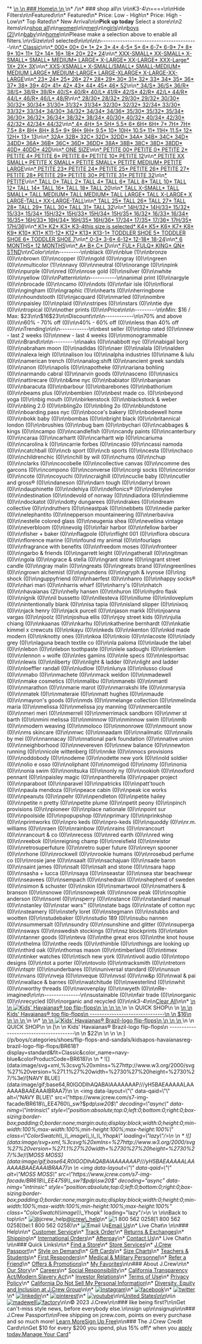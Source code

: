 "*   [\n    \n    ### Home\n    \n    ](/)\n*   /\n*   ### shop all\n    \n\nK3-4\n====\n\nHide Filters\n\nFeatured\n\n*   Featured\n*   Price: Low - High\n*   Price: High - Low\n*   Top Rated\n*   New Arrival\n\n**Pick up today** Select a store\n\n2 items\n\n[shop all](/all/?crawl=no)\n\n[women](/all/womens?crawl=no)\n\n[men](/all/mens?crawl=no)\n\n[girls](/all/girls?crawl=no)\n\n[boys (2)](/all/boys?crawl=no)\n\n[baby](/all/baby?crawl=no)\n\n[home](/all/home?crawl=no)\n\nPlease make a selection above to enable all filters.\n\nSize\n\n1 selected[](/all/?crawl=no)\n\n\n\n\n----------------------------------------\n\n[*   Classic](/all/?crawl=no&fit=Classic&size=K3-4)\n\n[*   000](/all/?crawl=no&size=000,K3-4)[*   00](/all/?crawl=no&size=00,K3-4)[*   0](/all/?crawl=no&size=0,K3-4)[*   1](/all/?crawl=no&size=1,K3-4)[*   2](/all/?crawl=no&size=2,K3-4)[*   3](/all/?crawl=no&size=3,K3-4)[*   4](/all/?crawl=no&size=4,K3-4)[*   4-5](/all/?crawl=no&size=4-5,K3-4)[*   5](/all/?crawl=no&size=5,K3-4)[*   6](/all/?crawl=no&size=6,K3-4)[*   6-7](/all/?crawl=no&size=6-7,K3-4)[*   6-9](/all/?crawl=no&size=6-9,K3-4)[*   7](/all/?crawl=no&size=7,K3-4)[*   8](/all/?crawl=no&size=8,K3-4)[*   9](/all/?crawl=no&size=9,K3-4)[*   10](/all/?crawl=no&size=10,K3-4)[*   11](/all/?crawl=no&size=11,K3-4)[*   12](/all/?crawl=no&size=12,K3-4)[*   14](/all/?crawl=no&size=14,K3-4)[*   16](/all/?crawl=no&size=16,K3-4)[*   18](/all/?crawl=no&size=18,K3-4)[*   20](/all/?crawl=no&size=20,K3-4)[*   22](/all/?crawl=no&size=22,K3-4)[*   24](/all/?crawl=no&size=24,K3-4)\n\n[*   XXX-SMALL](/all/?crawl=no&size=K3-4,XXX-SMALL)[*   XX-SMALL](/all/?crawl=no&size=K3-4,XX-SMALL)[*   X-SMALL](/all/?crawl=no&size=K3-4,X-SMALL)[*   SMALL](/all/?crawl=no&size=K3-4,SMALL)[*   MEDIUM](/all/?crawl=no&size=K3-4,MEDIUM)[*   LARGE](/all/?crawl=no&size=K3-4,LARGE)[*   X-LARGE](/all/?crawl=no&size=K3-4,X-LARGE)[*   XX-LARGE](/all/?crawl=no&size=K3-4,XX-LARGE)[*   XXX-Large](/all/?crawl=no&size=K3-4,XXXL)[*   1X](/all/?crawl=no&size=1X,K3-4)[*   2X](/all/?crawl=no&size=2X,K3-4)[*   3X](/all/?crawl=no&size=3X,K3-4)\n\n[*   XXS-XSMALL](/all/?crawl=no&size=K3-4,XXS-XSMALL)[*   X-SMALL/SMALL](/all/?crawl=no&size=K3-4,X-SMALL%2FSMALL)[*   SMALL-MEDIUM](/all/?crawl=no&size=K3-4,SMALL-MEDIUM)[*   MEDIUM LARGE](/all/?crawl=no&size=K3-4,MEDIUM%20LARGE)[*   MEDIUM-LARGE](/all/?crawl=no&size=K3-4,MEDIUM-LARGE)[*   LARGE-XLARGE](/all/?crawl=no&size=K3-4,LARGE-XLARGE)[*   X-LARGE-XX-LARGE](/all/?crawl=no&size=K3-4,X-LARGE-XX-LARGE)\n\n[*   23](/all/?crawl=no&size=23,K3-4)[*   24](/all/?crawl=no&size=24G,K3-4)[*   25](/all/?crawl=no&size=25,K3-4)[*   26](/all/?crawl=no&size=26,K3-4)[*   27](/all/?crawl=no&size=27,K3-4)[*   28](/all/?crawl=no&size=28,K3-4)[*   29](/all/?crawl=no&size=29,K3-4)[*   30](/all/?crawl=no&size=30,K3-4)[*   31](/all/?crawl=no&size=31,K3-4)[*   32](/all/?crawl=no&size=32,K3-4)[*   33](/all/?crawl=no&size=33,K3-4)[*   34](/all/?crawl=no&size=34,K3-4)[*   35](/all/?crawl=no&size=35,K3-4)[*   36](/all/?crawl=no&size=36,K3-4)[*   37](/all/?crawl=no&size=37,K3-4)[*   38](/all/?crawl=no&size=38,K3-4)[*   39](/all/?crawl=no&size=39,K3-4)[*   40](/all/?crawl=no&size=40,K3-4)[*   41](/all/?crawl=no&size=41,K3-4)[*   42](/all/?crawl=no&size=42,K3-4)[*   43](/all/?crawl=no&size=43,K3-4)[*   44](/all/?crawl=no&size=44,K3-4)[*   45](/all/?crawl=no&size=45,K3-4)[*   46](/all/?crawl=no&size=46,K3-4)[*   52](/all/?crawl=no&size=52,K3-4)\n\n[*   34/S](/all/?crawl=no&size=34%2FS,K3-4)[*   36/S](/all/?crawl=no&size=36%2FS,K3-4)[*   36/R](/all/?crawl=no&size=36%2FR,K3-4)[*   38/S](/all/?crawl=no&size=38%2FS,K3-4)[*   38/R](/all/?crawl=no&size=38%2FR,K3-4)[*   39/R](/all/?crawl=no&size=39%2FR,K3-4)[*   40/S](/all/?crawl=no&size=40%2FS,K3-4)[*   40/R](/all/?crawl=no&size=40%2FR,K3-4)[*   40/L](/all/?crawl=no&size=40%2FL,K3-4)[*   41/R](/all/?crawl=no&size=41%2FR,K3-4)[*   42/S](/all/?crawl=no&size=42%2FS,K3-4)[*   42/R](/all/?crawl=no&size=42%2FR,K3-4)[*   42/L](/all/?crawl=no&size=42%2FL,K3-4)[*   44/R](/all/?crawl=no&size=44%2FR,K3-4)[*   44/L](/all/?crawl=no&size=44%2FL,K3-4)[*   46/R](/all/?crawl=no&size=46%2FR,K3-4)[*   46/L](/all/?crawl=no&size=46%2FL,K3-4)[*   48/R](/all/?crawl=no&size=48%2FR,K3-4)\n\n[*   28/30](/all/?crawl=no&size=28%2F30,K3-4)[*   28/32](/all/?crawl=no&size=28%2F32,K3-4)[*   29/30](/all/?crawl=no&size=29%2F30,K3-4)[*   29/32](/all/?crawl=no&size=29%2F32,K3-4)[*   30/30](/all/?crawl=no&size=30%2F30,K3-4)[*   30/32](/all/?crawl=no&size=30%2F32,K3-4)[*   30/34](/all/?crawl=no&size=30%2F34,K3-4)[*   31/30](/all/?crawl=no&size=31%2F30,K3-4)[*   31/32](/all/?crawl=no&size=31%2F32,K3-4)[*   31/34](/all/?crawl=no&size=31%2F34,K3-4)[*   32/30](/all/?crawl=no&size=32%2F30,K3-4)[*   32/32](/all/?crawl=no&size=32%2F32,K3-4)[*   32/34](/all/?crawl=no&size=32%2F34,K3-4)[*   33/30](/all/?crawl=no&size=33%2F30,K3-4)[*   33/32](/all/?crawl=no&size=33%2F32,K3-4)[*   33/34](/all/?crawl=no&size=33%2F34,K3-4)[*   34/30](/all/?crawl=no&size=34%2F30,K3-4)[*   34/32](/all/?crawl=no&size=34%2F32,K3-4)[*   34/34](/all/?crawl=no&size=34%2F34,K3-4)[*   34/36](/all/?crawl=no&size=34%2F36,K3-4)[*   35/30](/all/?crawl=no&size=35%2F30,K3-4)[*   35/32](/all/?crawl=no&size=35%2F32,K3-4)[*   35/34](/all/?crawl=no&size=35%2F34,K3-4)[*   36/30](/all/?crawl=no&size=36%2F30,K3-4)[*   36/32](/all/?crawl=no&size=36%2F32,K3-4)[*   36/34](/all/?crawl=no&size=36%2F34,K3-4)[*   38/32](/all/?crawl=no&size=38%2F32,K3-4)[*   38/34](/all/?crawl=no&size=38%2F34,K3-4)[*   40/30](/all/?crawl=no&size=40%2F30,K3-4)[*   40/32](/all/?crawl=no&size=40%2F32,K3-4)[*   40/34](/all/?crawl=no&size=40%2F34,K3-4)[*   42/30](/all/?crawl=no&size=42%2F30,K3-4)[*   42/32](/all/?crawl=no&size=42%2F32,K3-4)[*   42/34](/all/?crawl=no&size=42%2F34,K3-4)[*   44/32](/all/?crawl=no&size=44%2F32,K3-4)\n\n[*   4](/all/?crawl=no&size=4%20MEDIUM,K3-4)[*   4H](/all/?crawl=no&size=4H%20MEDIUM,K3-4)[*   5](/all/?crawl=no&size=5%20MEDIUM,K3-4)[*   5H](/all/?crawl=no&size=5H%20MEDIUM,K3-4)[*   5.5](/all/?crawl=no&size=5.5,K3-4)[*   6](/all/?crawl=no&size=6%20MEDIUM,K3-4)[*   6H](/all/?crawl=no&size=6H,K3-4)[*   6H](/all/?crawl=no&size=6H%20MEDIUM,K3-4)[*   7](/all/?crawl=no&size=7%20MEDIUM,K3-4)[*   7H](/all/?crawl=no&size=7H%20MEDIUM,K3-4)[*   7H](/all/?crawl=no&size=7H,K3-4)[*   7.5](/all/?crawl=no&size=7.5,K3-4)[*   8](/all/?crawl=no&size=8%20MEDIUM,K3-4)[*   8H](/all/?crawl=no&size=8H%20MEDIUM,K3-4)[*   8H](/all/?crawl=no&size=8H,K3-4)[*   8.5](/all/?crawl=no&size=8.5,K3-4)[*   9](/all/?crawl=no&size=9%20MEDIUM,K3-4)[*   9H](/all/?crawl=no&size=9H%20MEDIUM,K3-4)[*   9H](/all/?crawl=no&size=9H,K3-4)[*   9.5](/all/?crawl=no&size=9.5,K3-4)[*   10](/all/?crawl=no&size=10%20MEDIUM,K3-4)[*   10H](/all/?crawl=no&size=10H%20MEDIUM,K3-4)[*   10.5](/all/?crawl=no&size=10.5,K3-4)[*   11](/all/?crawl=no&size=11%20MEDIUM,K3-4)[*   11H](/all/?crawl=no&size=11H%20MEDIUM,K3-4)[*   11.5](/all/?crawl=no&size=11.5,K3-4)[*   12](/all/?crawl=no&size=12%20MEDIUM,K3-4)[*   12H](/all/?crawl=no&size=12H%20MEDIUM,K3-4)[*   13](/all/?crawl=no&size=13,K3-4)[*   13](/all/?crawl=no&size=13%20MEDIUM,K3-4)\n\n[*   32A](/all/?crawl=no&size=32A,K3-4)[*   32B](/all/?crawl=no&size=32B,K3-4)[*   32C](/all/?crawl=no&size=32C,K3-4)[*   32D](/all/?crawl=no&size=32D,K3-4)[*   32DD](/all/?crawl=no&size=32DD,K3-4)[*   34A](/all/?crawl=no&size=34A,K3-4)[*   34B](/all/?crawl=no&size=34B,K3-4)[*   34C](/all/?crawl=no&size=34C,K3-4)[*   34D](/all/?crawl=no&size=34D,K3-4)[*   34DD](/all/?crawl=no&size=34DD,K3-4)[*   36A](/all/?crawl=no&size=36A,K3-4)[*   36B](/all/?crawl=no&size=36B,K3-4)[*   36C](/all/?crawl=no&size=36C,K3-4)[*   36D](/all/?crawl=no&size=36D,K3-4)[*   36DD](/all/?crawl=no&size=36DD,K3-4)[*   38A](/all/?crawl=no&size=38A,K3-4)[*   38B](/all/?crawl=no&size=38B,K3-4)[*   38C](/all/?crawl=no&size=38C,K3-4)[*   38D](/all/?crawl=no&size=38D,K3-4)[*   38DD](/all/?crawl=no&size=38DD,K3-4)[*   40D](/all/?crawl=no&size=40D,K3-4)[*   40DD](/all/?crawl=no&size=40DD,K3-4)[*   42D](/all/?crawl=no&size=42D,K3-4)\n\n[*   ONE SIZE](/all/?crawl=no&size=K3-4,ONE%20SIZE)\n\n[*   PETITE 00](/all/?crawl=no&size=K3-4,PETITE%2000)[*   PETITE 0](/all/?crawl=no&size=K3-4,PETITE%200)[*   PETITE 2](/all/?crawl=no&size=K3-4,PETITE%202)[*   PETITE 4](/all/?crawl=no&size=K3-4,PETITE%204)[*   PETITE 6](/all/?crawl=no&size=K3-4,PETITE%206)[*   PETITE 8](/all/?crawl=no&size=K3-4,PETITE%208)[*   PETITE 10](/all/?crawl=no&size=K3-4,PETITE%2010)[*   PETITE 12](/all/?crawl=no&size=K3-4,PETITE%2012)\n\n[*   PETITE XX SMALL](/all/?crawl=no&size=K3-4,PETITE%20XX%20SMALL)[*   PETITE X SMALL](/all/?crawl=no&size=K3-4,PETITE%20X%20SMALL)[*   PETITE SMALL](/all/?crawl=no&size=K3-4,PETITE%20SMALL)[*   PETITE MEDIUM](/all/?crawl=no&size=K3-4,PETITE%20MEDIUM)[*   PETITE LARGE](/all/?crawl=no&size=K3-4,PETITE%20LARGE)\n\n[*   PETITE 23](/all/?crawl=no&size=K3-4,PETITE%2023)[*   PETITE 24](/all/?crawl=no&size=K3-4,PETITE%2024)[*   PETITE 25](/all/?crawl=no&size=K3-4,PETITE%2025)[*   PETITE 26](/all/?crawl=no&size=K3-4,PETITE%2026)[*   PETITE 27](/all/?crawl=no&size=K3-4,PETITE%2027)[*   PETITE 28](/all/?crawl=no&size=K3-4,PETITE%2028)[*   PETITE 29](/all/?crawl=no&size=K3-4,PETITE%2029)[*   PETITE 30](/all/?crawl=no&size=K3-4,PETITE%2030)[*   PETITE 31](/all/?crawl=no&size=K3-4,PETITE%2031)[*   PETITE 32](/all/?crawl=no&size=K3-4,PETITE%2032)\n\n[*   PETITE](/all/?crawl=no&size=K3-4,PETITE)\n\n[*   TALL 0](/all/?crawl=no&size=K3-4,TALL%20SIZE%200)[*   TALL 2](/all/?crawl=no&size=K3-4,TALL%202)[*   TALL 4](/all/?crawl=no&size=K3-4,TALL%204)[*   TALL 6](/all/?crawl=no&size=K3-4,TALL%206)[*   TALL 8](/all/?crawl=no&size=K3-4,TALL%208)[*   TALL 10](/all/?crawl=no&size=K3-4,TALL%2010)[*   TALL 12](/all/?crawl=no&size=K3-4,TALL%2012)[*   TALL 14](/all/?crawl=no&size=K3-4,TALL%2014)[*   TALL 16](/all/?crawl=no&size=K3-4,TALL%2016)[*   TALL 18](/all/?crawl=no&size=K3-4,TALL%2018)[*   TALL 20](/all/?crawl=no&size=K3-4,TALL%2020)\n\n[*   TALL X-SMALL](/all/?crawl=no&size=K3-4,TALL%20X-SMALL)[*   TALL SMALL](/all/?crawl=no&size=K3-4,TALL%20SMALL)[*   TALL MEDIUM](/all/?crawl=no&size=K3-4,TALL%20MEDIUM)[*   TALL MEDIUM](/all/?crawl=no&size=K3-4,TALL%20SIZE%20MEDIUM)[*   TALL LARGE](/all/?crawl=no&size=K3-4,TALL%20LARGE)[*   TALL X-LARGE](/all/?crawl=no&size=K3-4,TALL%20X-LARGE)[*   X LARGE-TALL](/all/?crawl=no&size=K3-4,X%20LARGE-TALL)[*   XX-LARGE-TALL](/all/?crawl=no&size=K3-4,XX-LARGE-TALL)\n\n[*   TALL 25](/all/?crawl=no&size=K3-4,TALL%2025)[*   TALL 26](/all/?crawl=no&size=K3-4,TALL%2026)[*   TALL 27](/all/?crawl=no&size=K3-4,TALL%2027)[*   TALL 28](/all/?crawl=no&size=K3-4,TALL%2028)[*   TALL 29](/all/?crawl=no&size=K3-4,TALL%2029)[*   TALL 30](/all/?crawl=no&size=K3-4,TALL%2030)[*   TALL 31](/all/?crawl=no&size=K3-4,TALL%2031)[*   TALL 32](/all/?crawl=no&size=K3-4,TALL%2032)\n\n[*   14H/32](/all/?crawl=no&size=14H%2F32,K3-4)[*   14H/33](/all/?crawl=no&size=14H%2F33,K3-4)[*   15/32](/all/?crawl=no&size=15%2F32,K3-4)[*   15/33](/all/?crawl=no&size=15%2F33,K3-4)[*   15/34](/all/?crawl=no&size=15%2F34,K3-4)[*   15H/32](/all/?crawl=no&size=15H%2F32,K3-4)[*   15H/33](/all/?crawl=no&size=15H%2F33,K3-4)[*   15H/34](/all/?crawl=no&size=15H%2F34,K3-4)[*   15H/35](/all/?crawl=no&size=15H%2F35,K3-4)[*   16/32](/all/?crawl=no&size=16%2F32,K3-4)[*   16/33](/all/?crawl=no&size=16%2F33,K3-4)[*   16/34](/all/?crawl=no&size=16%2F34,K3-4)[*   16/35](/all/?crawl=no&size=16%2F35,K3-4)[*   16H/33](/all/?crawl=no&size=16H%2F33,K3-4)[*   16H/34](/all/?crawl=no&size=16H%2F34,K3-4)[*   16H/35](/all/?crawl=no&size=16H%2F35,K3-4)[*   16H/36](/all/?crawl=no&size=16H%2F36,K3-4)[*   17/34](/all/?crawl=no&size=17%2F34,K3-4)[*   17/35](/all/?crawl=no&size=17%2F35,K3-4)[*   17/36](/all/?crawl=no&size=17%2F36,K3-4)[*   17H/35](/all/?crawl=no&size=17H%2F35,K3-4)[*   17H/36](/all/?crawl=no&size=17H%2F36,K3-4)\n\n[*   K1](/all/?crawl=no&size=K1,K3-4)[*   K2](/all/?crawl=no&size=K2,K3-4)[*   K3](/all/?crawl=no&size=K3,K3-4)[*   K3-4this size is selected](/all/?crawl=no)[*   K4](/all/?crawl=no&size=K3-4,K4)[*   K5](/all/?crawl=no&size=K3-4,K5)[*   K6](/all/?crawl=no&size=K3-4,K6)[*   K7](/all/?crawl=no&size=K3-4,K7)[*   K8](/all/?crawl=no&size=K3-4,K8)[*   K9](/all/?crawl=no&size=K3-4,K9)[*   K10](/all/?crawl=no&size=K10,K3-4)[*   K11](/all/?crawl=no&size=K11,K3-4)[*   K11-12](/all/?crawl=no&size=K11-12,K3-4)[*   K12](/all/?crawl=no&size=K12,K3-4)[*   K13](/all/?crawl=no&size=K13,K3-4)[*   K13-1](/all/?crawl=no&size=K13-1,K3-4)[*   TODDLER SHOE 5](/all/?crawl=no&size=K3-4,TODDLER%20SHOE%205)[*   TODDLER SHOE 6](/all/?crawl=no&size=K3-4,TODDLER%20SHOE%206)[*   TODDLER SHOE 7](/all/?crawl=no&size=K3-4,TODDLER%20SHOE%207)\n\n[*   0-3](/all/?crawl=no&size=0-3,K3-4)[*   3-6](/all/?crawl=no&size=3-6,K3-4)[*   6-12](/all/?crawl=no&size=6-12,K3-4)[*   12-18](/all/?crawl=no&size=12-18,K3-4)[*   18-24](/all/?crawl=no&size=18-24,K3-4)\n\n[*   6 MONTHS](/all/?crawl=no&size=6%20MONTHS,K3-4)[*   12 MONTHS](/all/?crawl=no&size=12%20MONTHS,K3-4)\n\n[*   A](/all/?crawl=no&size=A,K3-4)[*   B](/all/?crawl=no&size=B,K3-4)[*   C](/all/?crawl=no&size=C,K3-4)[*   D](/all/?crawl=no&size=D,K3-4)\n\n[*   FUL](/all/?crawl=no&size=FUL,K3-4)[*   FULQ](/all/?crawl=no&size=FULQ,K3-4)[*   KING](/all/?crawl=no&size=K3-4,KING)[*   QN](/all/?crawl=no&size=K3-4,QN)[*   STND](/all/?crawl=no&size=K3-4,STND)\n\nColor\n\n\n---------\n\nblack (0)\n\n[](/all/?crawl=no&l_color=root-blue&size=K3-4)blue (1)\n\nbronze (0)\n\nbrown (0)\n\ncopper (0)\n\ngold (0)\n\ngray (0)\n\ngreen (0)\n\n[](/all/?crawl=no&l_color=root-multicolor&size=K3-4)multicolor (1)\n\nnavy (0)\n\nneutral (0)\n\norange (0)\n\npink (0)\n\npurple (0)\n\nred (0)\n\nrose gold (0)\n\nsilver (0)\n\nwhite (0)\n\nyellow (0)\n\nPattern\n\n\n-----------\n\nanimal print (0)\n\nargyle (0)\n\nbrocade (0)\n\ncamo (0)\n\ndots (0)\n\nfair isle (0)\n\nfloral (0)\n\ngingham (0)\n\n[](/all/?crawl=no&l_pattern=root-graphic&size=K3-4)graphic (1)\n\nhearts (0)\n\nherringbone (0)\n\nhoundstooth (0)\n\njacquard (0)\n\nmarled (0)\n\nombre (0)\n\npaisley (0)\n\nplaid (0)\n\nstripes (0)\n\nstars (0)\n\ntie dye (0)\n\ntropical (0)\n\nother prints (0)\n\nPrice\n\n\n---------\n\nMin: $16 / Max: $23\n\n$16$23\n\nDiscount\n\n\n------------\n\n70% and above (0)\n\n60% - 70% off (0)\n\n40% - 60% off (0)\n\nless than 40% off (0)\n\nTrending\n\n\n------------\n\nbest seller (0)\n\ntop rated (0)\n\nnew - last 2 weeks (0)\n\nnew - last 4 weeks (0)\n\nmonogrammable (0)\n\nBrand\n\n\n---------\n\naaks (0)\n\nabbott nyc (0)\n\nabigail borg (0)\n\nabraham moon (0)\n\nadidas (0)\n\naer (0)\n\nalala (0)\n\nalden (0)\n\nalexa leigh (0)\n\nalison lou (0)\n\nalpha industries (0)\n\name & lulu (0)\n\namerican trench (0)\n\nanalog:shift (0)\n\nancient greek sandals (0)\n\nanon (0)\n\napolis (0)\n\napotheke (0)\n\nariana bohling (0)\n\narmando cabral (0)\n\narvin goods (0)\n\nasceno (0)\n\nasics (0)\n\nattirecare (0)\n\nb&me nyc (0)\n\nbabiator (0)\n\nbanjanan (0)\n\nbaracuta (0)\n\nbarbour (0)\n\nbarebones (0)\n\nbathorium (0)\n\nbeams plus (0)\n\nbembien (0)\n\nbest made co. (0)\n\nbeyond yoga (0)\n\nbig mouth (0)\n\nbirkenstock (0)\n\nblackstock & weber (0)\n\nbling 2.0 (0)\n\nbling2o (0)\n\nbling 2o (0)\n\nblundstone (0)\n\nboarding pass nyc (0)\n\nbocce's bakery (0)\n\nbodewell home (0)\n\nbokk baby (0)\n\nbombas (0)\n\nbright black (0)\n\nbritannical london (0)\n\nbrushies (0)\n\nbug bam (0)\n\nbychari (0)\n\ncabbages & kings (0)\n\ncampo (0)\n\ncandlefish (0)\n\ncandy paints (0)\n\ncanterbury (0)\n\ncaraa (0)\n\ncarhartt (0)\n\ncarhartt wip (0)\n\ncariuma (0)\n\ncarolina k (0)\n\ncarrie forbes (0)\n\ncasio (0)\n\ncassi namoda (0)\n\ncatchball (0)\n\ncb sport (0)\n\ncb sports (0)\n\ncesta (0)\n\nchaco (0)\n\nchildrenchic (0)\n\nchill by will (0)\n\nchums (0)\n\nchup (0)\n\nclarks (0)\n\ncocobelle (0)\n\ncollective canvas (0)\n\ncomme des garcons (0)\n\ncompono (0)\n\nconverse (0)\n\ncorgi socks (0)\n\ncorridor (0)\n\ncote (0)\n\ncoyuchi (0)\n\ncraighill (0)\n\ncuclie baby (0)\n\ncutler and gross® (0)\n\ndaneson (0)\n\ndarn tough (0)\n\ndarryl brown (0)\n\ndauphinette (0)\n\ndehiya (0)\n\ndelfonics® (0)\n\ndemylee (0)\n\ndestination (0)\n\ndevold of norway (0)\n\ndiadora (0)\n\ndiemme (0)\n\ndockatot (0)\n\ndotty dungarees (0)\n\ndrakes (0)\n\ndream collective (0)\n\ndruthers (0)\n\neastpak (0)\n\nebbets (0)\n\nedie parker (0)\n\nelephantito (0)\n\nepperson mountaineering (0)\n\nerbaviva (0)\n\nestelle colored glass (0)\n\neugenia shea (0)\n\neveliina vintage (0)\n\neverbloom (0)\n\nevolg (0)\n\nfair harbor (0)\n\nfellow barber (0)\n\nfisher + baker (0)\n\nflagpole (0)\n\nflight 001 (0)\n\nflora obscura (0)\n\nflorence marine (0)\n\nfound my animal (0)\n\nfourlaps (0)\n\nfragrance with benefits (0)\n\nfreedom moses (0)\n\nfronteer (0)\n\ngarbo & friends (0)\n\ngarrett leight (0)\n\ngatherall (0)\n\ngitman (0)\n\ngola (0)\n\ngrace & stella (0)\n\ngrant stone (0)\n\ngrant street candle (0)\n\ngray malin (0)\n\ngreats (0)\n\ngreats brand (0)\n\ngreenlines (0)\n\ngrown alchemist (0)\n\ngrundens (0)\n\ngryph & ivyrose (0)\n\ng shock (0)\n\nguppyfriend (0)\n\nhaerfest (0)\n\nhanro (0)\n\nhappy socks® (0)\n\nhari mari (0)\n\nharris wharf (0)\n\nharry's (0)\n\nhatch (0)\n\n[](/all/?brand=HAVAIANAS&crawl=no&size=K3-4)havaianas (2)\n\nhelly hansen (0)\n\nhuron (0)\n\nhydro flask (0)\n\nignik (0)\n\nil bussetto (0)\n\nillesteva (0)\n\nillume (0)\n\niloveplum (0)\n\nintentionally blank (0)\n\nisa tapia (0)\n\nisland slipper (0)\n\nixoq (0)\n\njack henry (0)\n\njack purcell (0)\n\njason markk (0)\n\njoanna vargas (0)\n\njoolz (0)\n\njoshua ellis (0)\n\njoy street kids (0)\n\njulia chiang (0)\n\nkaanas (0)\n\nkarhu (0)\n\nkatherine bernhardt (0)\n\nkatie kimmel x crewcuts (0)\n\nkayu (0)\n\nkeds (0)\n\nkenton (0)\n\nkid made modern (0)\n\nknotty ones (0)\n\nkoa (0)\n\nkoio (0)\n\nlacoste (0)\n\nlady grey (0)\n\nlaguna beach textile co (0)\n\nla paloma (0)\n\nlaude the label (0)\n\nlebon (0)\n\nlebon toothpaste (0)\n\nlele sadoughi (0)\n\nlemlem (0)\n\nlennon + wolfe (0)\n\nles gamins (0)\n\nle specs (0)\n\nlesportsac (0)\n\nlewis (0)\n\nliberty (0)\n\nlight & ladder (0)\n\nlight and ladder (0)\n\nloeffler randall (0)\n\nludlow (0)\n\nlunya (0)\n\nlusso cloud (0)\n\nmabo (0)\n\nmachete (0)\n\nmack weldon (0)\n\nmadewell (0)\n\nmake cosmetics (0)\n\nmalibu (0)\n\nmanebi (0)\n\nmantl (0)\n\nmarathon (0)\n\nmarie marot (0)\n\nmarrakshi life (0)\n\nmarysia (0)\n\nmatek (0)\n\nmateraie (0)\n\nmatt hughes (0)\n\nmaude (0)\n\nmayron's goods (0)\n\nmds (0)\n\nmelange collection (0)\n\nmelinda maria (0)\n\nmelissa (0)\n\nmelissa joy manning (0)\n\nmercantile (0)\n\nmeri meri (0)\n\nmerrell (0)\n\nmerrimack sandborn (0)\n\nmer st barth (0)\n\nmini melissa (0)\n\nminnow (0)\n\nminnow swim (0)\n\nmlb (0)\n\nmodern weaving (0)\n\nmoloco (0)\n\nmonrowe (0)\n\nmount snow (0)\n\nms skincare (0)\n\nmwc (0)\n\nnaadam (0)\n\nnailmatic (0)\n\nnails by mei (0)\n\nnannacay (0)\n\nnational park foundation (0)\n\nnative union (0)\n\nneighborhood (0)\n\nnevereven (0)\n\nnew balance (0)\n\nnewton running (0)\n\nnicole wittenberg (0)\n\nnike (0)\n\nnocs provisions (0)\n\noddobody (0)\n\nodeme (0)\n\nodette new york (0)\n\nold soldier (0)\n\nolio e osso (0)\n\noliphant (0)\n\nomnigod (0)\n\nomy (0)\n\nonia (0)\n\nonia swim (0)\n\nonitsuka (0)\n\nonly ny (0)\n\nookioh (0)\n\noxford pennant (0)\n\npaisley magic (0)\n\npantherella (0)\n\npaper project (0)\n\nparaboot (0)\n\nparavel (0)\n\npatricks (0)\n\npatt'touch (0)\n\npaula mendoza (0)\n\npeace cabin (0)\n\npeak ice works (0)\n\npeanuts (0)\n\npehr (0)\n\npendleton (0)\n\npetite hailey (0)\n\npetite n pretty (0)\n\npetite plume (0)\n\npetit peony (0)\n\npinch provisions (0)\n\npioneer (0)\n\nplace nationale (0)\n\npoint sur (0)\n\npoolside (0)\n\npopupshop (0)\n\nprimary (0)\n\nprinkshop (0)\n\nprintworks (0)\n\npro keds (0)\n\npro-keds (0)\n\nquoddy (0)\n\nr.m. williams (0)\n\nraen (0)\n\nrainbow (0)\n\nrains (0)\n\nrancourt (0)\n\nrancourt & co (0)\n\nrecess (0)\n\nred earth (0)\n\nred wing (0)\n\nreebok (0)\n\nreigning champ (0)\n\nreisfield (0)\n\nreistor (0)\n\nretrosuperfuture (0)\n\nretro super future (0)\n\nreyn spooner (0)\n\nrhone (0)\n\nrockwell (0)\n\nrookie humans (0)\n\nrosebud perfume co (0)\n\nrosie jane (0)\n\nsaalt (0)\n\nsachajuan (0)\n\nsade baron (0)\n\nsaint james (0)\n\nsalt (0)\n\nsalt and stone (0)\n\nsara happ (0)\n\nsasha + lucca (0)\n\nsaya (0)\n\nseastar (0)\n\nsea star beachwear (0)\n\nseavees (0)\n\nsempach (0)\n\nshedrain (0)\n\nshepherd of sweden (0)\n\nsimon & schuster (0)\n\nskin (0)\n\nsmartwool (0)\n\nsmathers & branson (0)\n\nsnowe (0)\n\nsnowpeak (0)\n\nsnow peak (0)\n\nsophie anderson (0)\n\nsorel (0)\n\nsperry (0)\n\nstance (0)\n\nstandard manual (0)\n\nstanley (0)\n\nstar wars™ (0)\n\nstate bags (0)\n\nstate of cotton nyc (0)\n\nsteamery (0)\n\nstefy loret (0)\n\nstegmann (0)\n\nstubbs and wootten (0)\n\nstudebaker (0)\n\nstudio 189 (0)\n\nsubu nannen (0)\n\nsummersalt (0)\n\nsundry (0)\n\nsunshine and glitter (0)\n\nsuperga (0)\n\nsways (0)\n\nswedish stockings (0)\n\nsz blockprints (0)\n\ntalon (0)\n\ntanner goods (0)\n\nteva (0)\n\nthe great eros (0)\n\nthe knot house (0)\n\nthelma (0)\n\nthe reeds (0)\n\nthimble (0)\n\nthings are looking up (0)\n\nthird oak (0)\n\nthomas mason (0)\n\ntimberland (0)\n\ntimex (0)\n\ntinker watches (0)\n\ntisch new york (0)\n\ntivoli audio (0)\n\ntopo designs (0)\n\ntot a porter (0)\n\ntovolo (0)\n\ntracksmith (0)\n\ntretorn (0)\n\ntsptr (0)\n\nunderbares (0)\n\nuniversal standard (0)\n\nunsun (0)\n\nvans (0)\n\nveja (0)\n\nveque (0)\n\nvssl (0)\n\nw&p (0)\n\nwal & pai (0)\n\nwallace & barnes (0)\n\nwatchitude (0)\n\nwesterlind (0)\n\nwhit (0)\n\nworthy threads (0)\n\nwovenplay (0)\n\nwyeth (0)\n\nRe-imagined\n\n\n---------------\n\nsustainable (0)\n\nfair trade (0)\n\norganic (0)\n\nrecycled (0)\n\norganic and recycled (0)\n\nk3-4[](/all/?crawl=no)\n\n[Clear All](/all/?crawl=no)\n\n*   [\n    \n    ![ Kids&apos; Havaianas&reg; top flip-flops](https://www.jcrew.com/s7-img-facade/BR617_EE4758?hei=640&crop=0,0,512,0)\n    \n    \n    \n    ](/p/boys/categories/shoes/flip-flops-and-sandals/kidsapos-havaianasreg-top-flip-flops/BR617?display=standard&fit=Classic&color_name=marine-blue&colorProductCode=BR617)\n    \n    QUICK SHOP\n    \n    [\n    \n    Kids' Havaianas® top flip-flops\n    -------------------------------\n    \n    $16\n    \n    \n    \n    ](/p/boys/categories/shoes/flip-flops-and-sandals/kidsapos-havaianasreg-top-flip-flops/BR617?display=standard&fit=Classic&color_name=marine-blue&colorProductCode=BR617)\n    \n*   [\n    \n    ![ Kids&apos; Havaianas&reg;  Brazil-logo flip-flops](https://www.jcrew.com/s7-img-facade/BR618_EE4760?hei=640&crop=0,0,512,0)\n    \n    \n    \n    ](/p/boys/categories/shoes/flip-flops-and-sandals/kidsapos-havaianasreg-brazil-logo-flip-flops/BR618?display=standard&fit=Classic&color_name=navy-blue&colorProductCode=BR618)\n    \n    QUICK SHOP\n    \n    [\n    \n    Kids' Havaianas® Brazil-logo flip-flops\n    ---------------------------------------\n    \n    $22\n    \n    \n    \n    ](/p/boys/categories/shoes/flip-flops-and-sandals/kidsapos-havaianasreg-brazil-logo-flip-flops/BR618?display=standard&fit=Classic&color_name=navy-blue&colorProductCode=BR618)\n    \n    *   ![](data:image/svg+xml,%3csvg%20xmlns=%27http://www.w3.org/2000/svg%27%20version=%271.1%27%20width=%2730%27%20height=%2730%27/%3e)![NAVY BLUE](data:image/gif;base64,R0lGODlhAQABAIAAAAAAAP///yH5BAEAAAAALAAAAAABAAEAAAIBRAA7)\n        \n        <img data-layout=\"\" data-qaid=\"\" alt=\"NAVY BLUE\" src=\"https://www.jcrew.com/s7-img-facade/BR618\\_EE4760\\_sw?$pdp\\_sw20$\" decoding=\"async\" data-nimg=\"intrinsic\" style=\"position:absolute;top:0;left:0;bottom:0;right:0;box-sizing:border-box;padding:0;border:none;margin:auto;display:block;width:0;height:0;min-width:100%;max-width:100%;min-height:100%;max-height:100%\" class=\"ColorSwatch\\_\\_image\\_\\_\\_Yhopk\" loading=\"lazy\"/>\n        \n    *   ![](data:image/svg+xml,%3csvg%20xmlns=%27http://www.w3.org/2000/svg%27%20version=%271.1%27%20width=%2730%27%20height=%2730%27/%3e)![MOSS MOSS](data:image/gif;base64,R0lGODlhAQABAIAAAAAAAP///yH5BAEAAAAALAAAAAABAAEAAAIBRAA7)\n        \n        <img data-layout=\"\" data-qaid=\"\" alt=\"MOSS MOSS\" src=\"https://www.jcrew.com/s7-img-facade/BR618\\_EE4759\\_sw?$pdp\\_sw20$\" decoding=\"async\" data-nimg=\"intrinsic\" style=\"position:absolute;top:0;left:0;bottom:0;right:0;box-sizing:border-box;padding:0;border:none;margin:auto;display:block;width:0;height:0;min-width:100%;max-width:100%;min-height:100%;max-height:100%\" class=\"ColorSwatch\\_\\_image\\_\\_\\_Yhopk\" loading=\"lazy\"/>\n        \n    \n\nBack to top\n\n*   ![@jcrew_help](/next-static/images/sidecar-modules/footer/twitter-2.svg)[@jcrew\\_help](https://twitter.com/jcrew_help)\n*   ![1 800 562 0258](/next-static/images/sidecar-modules/footer/phone-2.svg)[1 800 562 0258](tel:1 800 562 0258)\n*   ![Email Us](/next-static/images/sidecar-modules/footer/email.svg)[Email Us](mailto:help@jcrew.com)\n*   Live Chat\n    \n\n### Help\n\n*   [Customer Service](/help/customer-service)\n*   [Track Order](/help/order-status)\n*   [Returns & Exchanges](/help/returns-exchanges)\n*   [Shipping](/help/shipping-handling)\n*   [International Orders](/help/international-orders)\n*   [Afterpay](/afterpay-faq)\n*   [Contact Us](/help/contact-us)\n*   Live Chat\n    \n\n### Quick Links\n\n*   [Find a Store](https://stores.jcrew.com/search)\n*   [Store Services](/s/store-services)\n*   [J.Crew Passport](/s/rewards)\n*   [Style on Demand](/s/style-on-demand)\n*   [Gift Cards](/help/gift-card)\n*   [Size Charts](/r/size-charts)\n*   [Teachers & Students](/s/teacher-student-discount)\n*   [First Responders](/s/military-medical-first-responder-discount)\n*   [Medical & Military Personnel](/s/military-medical-first-responder-discount)\n*   [Refer a Friend](/share)\n*   [Offers & Promotions](/best-deals)\n*   [My Favorites](/favorites)\n\n### About J.Crew\n\n*   [Our Story](/s/aboutus)\n*   [Careers](https://jobs.jcrew.com)\n*   [Social Responsibility](/s/corporate-responsibility)\n*   [California Transparency Act/Modern Slavery Act](/s/CSR-california-transparency-act)\n*   [Investor Relations](https://investors.jcrew.com)\n*   [Terms of Use](/help/terms-of-use)\n*   [Privacy Policy](/help/privacy-policy)\n*   [California Do Not Sell My Personal Information](https://jcrew.clarip.com/dsr/create?brand=jcrew&type=3)\n*   [Diversity, Equity and Inclusion at J.Crew Group](/s/diversity-equity-inclusion)\n\n*   [![instagram](/next-static/images/sidecar-modules/footer/instagram-2.svg)](http://instagram.com/jcrew)\n*   [![facebook](/next-static/images/sidecar-modules/footer/facebook-2.svg)](https://www.facebook.com/jcrew)\n*   [![twitter](/next-static/images/sidecar-modules/footer/twitter-2.svg)](https://twitter.com/jcrew)\n*   [![linkedin](/next-static/images/sidecar-modules/footer/linkedin.svg)](https://www.linkedin.com/company/j-crew)\n*   [![pinterest](/next-static/images/sidecar-modules/footer/pinterest-2.svg)](http://pinterest.com/jcrew/)\n*   [![youtube](/next-static/images/sidecar-modules/footer/youtube-2.svg)](http://www.youtube.com/user/jcrewinsider)\n\n[United States\n\n](/r/context-chooser)\n\n[![madewell](/next-static/images/sidecar-modules/footer/madewell.svg)](https://www.madewell.com)[![factory](/next-static/images/sidecar-modules/navigation/jcrew-factory-logo-black.svg)](https://factory.jcrew.com)\n\n© 2023 J.Crew\n\n### like being first?\n\nGet can't-miss style news, before everybody else.\n\nsign up\n\nsignup\n\n### J.Crew Passport\n\nFree shipping on jcrew.com, points on every purchase and so much more! [Learn More](/s/rewards)[Sign Up Free](/?register=true)\n\n### The J.Crew Credit Card\n\nGet $10 for every $200 you spend, plus 15% off\\* when you [apply today.](/s/credit-card)[Manage Your Card](https://d.comenity.net/jcrew/)"
